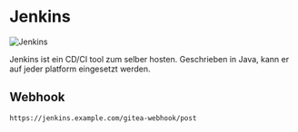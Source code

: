 # Jenkins

![Jenkins](https://jenkins.io/sites/default/files/jenkins_logo.png)

Jenkins ist ein CD/CI tool zum selber hosten. 
Geschrieben in Java, kann er auf jeder platform eingesetzt werden.

## Webhook
```
https://jenkins.example.com/gitea-webhook/post
```